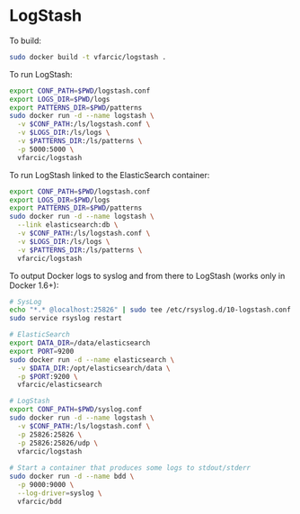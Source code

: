 LogStash
========

To build:

```bash
sudo docker build -t vfarcic/logstash .
```

To run LogStash:

```bash
export CONF_PATH=$PWD/logstash.conf
export LOGS_DIR=$PWD/logs
export PATTERNS_DIR=$PWD/patterns
sudo docker run -d --name logstash \
  -v $CONF_PATH:/ls/logstash.conf \
  -v $LOGS_DIR:/ls/logs \
  -v $PATTERNS_DIR:/ls/patterns \
  -p 5000:5000 \
  vfarcic/logstash
```

To run LogStash linked to the ElasticSearch container:

```bash
export CONF_PATH=$PWD/logstash.conf
export LOGS_DIR=$PWD/logs
export PATTERNS_DIR=$PWD/patterns
sudo docker run -d --name logstash \
  --link elasticsearch:db \
  -v $CONF_PATH:/ls/logstash.conf \
  -v $LOGS_DIR:/ls/logs \
  -v $PATTERNS_DIR:/ls/patterns \
  vfarcic/logstash
```

To output Docker logs to syslog and from there to LogStash (works only in Docker 1.6+):

```bash
# SysLog
echo "*.* @localhost:25826" | sudo tee /etc/rsyslog.d/10-logstash.conf
sudo service rsyslog restart

# ElasticSearch
export DATA_DIR=/data/elasticsearch
export PORT=9200
sudo docker run -d --name elasticsearch \
  -v $DATA_DIR:/opt/elasticsearch/data \
  -p $PORT:9200 \
  vfarcic/elasticsearch

# LogStash
export CONF_PATH=$PWD/syslog.conf
sudo docker run -d --name logstash \
  -v $CONF_PATH:/ls/logstash.conf \
  -p 25826:25826 \
  -p 25826:25826/udp \
  vfarcic/logstash
  
# Start a container that produces some logs to stdout/stderr
sudo docker run -d --name bdd \
  -p 9000:9000 \
  --log-driver=syslog \
  vfarcic/bdd
```